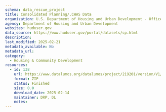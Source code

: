 ```yaml
---
schema: data_rescue_project 
title: Consolidated Planning/.CHAS Data
organization: U.S. Department of Housing and Urban Development - Office of Policy Development and Research
agency: Department of Housing and Urban Development
websites: huduser.gov
data_source: https://www.huduser.gov/portal/datasets/cp.html
description: 
last_modified: 2025-02-21
metadata_available: No
metadata_url: 
category:
  - Housing & Community Development 
resources:
  - id: 138
    url: https://www.datalumos.org/datalumos/project/219201/version/V1/view
    format: ZIP
    status: Finished
    size: 0.0
    download_date: 2025-02-14
    maintainer: DRP, DL
    notes: 
---
```

